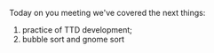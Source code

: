 Today on you meeting we've covered the next things:
1. practice of TTD development;
2. bubble sort and gnome sort
